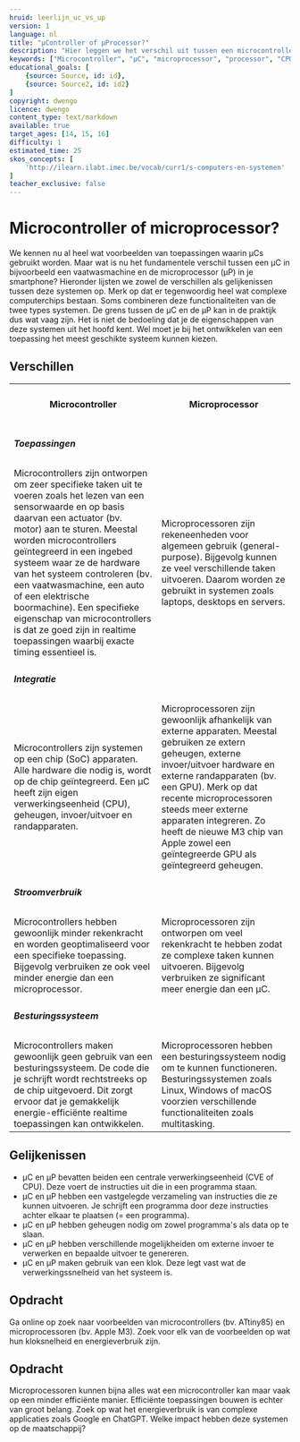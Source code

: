 ```yaml
---
hruid: leerlijn_uc_vs_up
version: 1
language: nl
title: "µController of µProcessor?"
description: "Hier leggen we het verschil uit tussen een microcontroller en een microprocessor."
keywords: ["Microcontroller", "µC", "microprocessor", "processor", "CPU"]
educational_goals: [
    {source: Source, id: id}, 
    {source: Source2, id: id2}
]
copyright: dwengo
licence: dwengo
content_type: text/markdown
available: true
target_ages: [14, 15, 16]
difficulty: 1
estimated_time: 25
skos_concepts: [
    'http://ilearn.ilabt.imec.be/vocab/curr1/s-computers-en-systemen'
]
teacher_exclusive: false
---
```


# Microcontroller of microprocessor?

We kennen nu al heel wat voorbeelden van toepassingen waarin µCs gebruikt worden. Maar wat is nu het fundamentele verschil tussen een µC in bijvoorbeeld een vaatwasmachine en de microprocessor (µP) in je smartphone? Hieronder lijsten we zowel de verschillen als gelijkenissen tussen deze systemen op. Merk op dat er tegenwoordig heel wat complexe computerchips bestaan. Soms combineren deze functionaliteiten van de twee types systemen. De grens tussen de µC en de µP kan in de praktijk dus wat vaag zijn. Het is niet de bedoeling dat je de eigenschappen van deze systemen uit het hoofd kent. Wel moet je bij het ontwikkelen van een toepassing het meest geschikte systeem kunnen kiezen.

## Verschillen

<table>
    <tr>
        <th><h4>Microcontroller</h4></th>
        <th><h4>Microprocessor</h4></th>
    </tr>
    <tr>
        <td colspan="2"><h5>Toepassingen</h5></td>
    </tr>
    <tr>
        <td>Microcontrollers zijn ontworpen om zeer specifieke taken uit te voeren zoals het lezen van een sensorwaarde en op basis daarvan een actuator (bv. motor) aan te sturen. Meestal worden microcontrollers geïntegreerd in een ingebed systeem waar ze de hardware van het systeem controleren (bv. een vaatwasmachine, een auto of een elektrische boormachine). Een specifieke eigenschap van microcontrollers is dat ze goed zijn in realtime toepassingen waarbij exacte timing essentieel is. </td>
        <td>Microprocessoren zijn rekeneenheden voor algemeen gebruik (general-purpose). Bijgevolg kunnen ze veel verschillende taken uitvoeren. Daarom worden ze gebruikt in systemen zoals laptops, desktops en servers.</td>
    </tr>
    <tr>
        <td colspan="2"><h5>Integratie</h5></td>
    </tr>
    <tr>
        <td>Microcontrollers zijn systemen op een chip (SoC) apparaten. Alle hardware die nodig is, wordt op de chip geïntegreerd. Een µC heeft zijn eigen verwerkingseenheid (CPU), geheugen, invoer/uitvoer en randapparaten.</td>
        <td>Microprocessoren zijn gewoonlijk afhankelijk van externe apparaten. Meestal gebruiken ze extern geheugen, externe invoer/uitvoer hardware en externe randapparaten (bv. een GPU). Merk op dat recente microprocessoren steeds meer externe apparaten integreren. Zo heeft de nieuwe M3 chip van Apple zowel een geïntegreerde GPU als geïntegreerd geheugen.</td>
    </tr>
    <tr>
        <td colspan="2"><h5>Stroomverbruik</h5></td>
    </tr>
    <tr>
        <td>Microcontrollers hebben gewoonlijk minder rekenkracht en worden geoptimaliseerd voor een specifieke toepassing. Bijgevolg verbruiken ze ook veel minder energie dan een microprocessor.</td>
        <td>Microprocessoren zijn ontworpen om veel rekenkracht te hebben zodat ze complexe taken kunnen uitvoeren. Bijgevolg verbruiken ze significant meer energie dan een µC.</td>
    </tr>
    <tr>
        <td colspan="2"><h5>Besturingssysteem</h5></td>
    </tr>
    <tr>
        <td>Microcontrollers maken gewoonlijk geen gebruik van een besturingssysteem. De code die je schrijft wordt rechtstreeks op de chip uitgevoerd. Dit zorgt ervoor dat je gemakkelijk energie-efficiënte realtime toepassingen kan ontwikkelen.</td>
        <td>Microprocessoren hebben een besturingssysteem nodig om te kunnen functioneren. Besturingssystemen zoals Linux, Windows of macOS voorzien verschillende functionaliteiten zoals multitasking.</td>
    </tr>
</table>



## Gelijkenissen
- µC en µP bevatten beiden een centrale verwerkingseenheid (CVE of CPU). Deze voert de instructies uit die in een programma staan.
- µC en µP hebben een vastgelegde verzameling van instructies die ze kunnen uitvoeren. Je schrijft een programma door deze instructies achter elkaar te plaatsen (= een programma).
- µC en µP hebben geheugen nodig om zowel programma's als data op te slaan.
- µC en µP hebben verschillende mogelijkheiden om externe invoer te verwerken en bepaalde uitvoer te genereren.
- µC en µP maken gebruik van een klok. Deze legt vast wat de verwerkingssnelheid van het systeem is.


<div class="dwengo-content assignment">
<h2>Opdracht</h2>
<p>
Ga online op zoek naar voorbeelden van microcontrollers (bv. ATtiny85) en microprocessoren (bv. Apple M3). Zoek voor elk van de voorbeelden op wat hun kloksnelheid en energieverbruik zijn.
</p>
</div>

<div class="dwengo-content assignment">
<h2>Opdracht</h2>
<p>
Microprocessoren kunnen bijna alles wat een microcontroller kan maar vaak op een minder efficiënte manier. Efficiënte toepassingen bouwen is echter van groot belang. Zoek op wat het energieverbruik is van complexe applicaties zoals Google en ChatGPT. Welke impact hebben deze systemen op de maatschappij?
</p>
</div>
